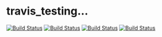# travis_testing...

[![Build Status](https://travis-ci.com/PeterHedleyJHA/travis_testing.svg?branch=master)](https://travis-ci.com/PeterHedleyJHA/travis_testing)
[![Build Status](http://63.33.197.197/travis_testing/master/pylint.svg)](http://63.33.197.197/travis_testing/master/pylint_report.html)
[![Build Status](http://63.33.197.197/travis_testing/master/cov.svg)](http://63.33.197.197/travis_testing/master/coverage_html/index.html)
[![Build Status](http://63.33.197.197/travis_testing/master/readme.svg)](http://63.33.197.197/travis_testing/master/readme_score.html)

